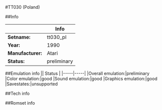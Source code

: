 #TT030 (Poland)

##Info

||Info|
|-----|-----|
|**Setname:**|tt030_pl
|**Year:**|1990
|**Manufacturer:**|Atari
|**Status:**|preliminary

##Emulation info
|| Status |
|-----|-----|
|Overall emulation:|preliminary
|Color emulation:|good
|Sound emulation:|good
|Graphics emulation:|good
|Savestates:|unsupported

##Tech info

##Romset info

<!--- START OF EDITED COMMENT DO NOT TOUCH TEXT ABOVE-->
